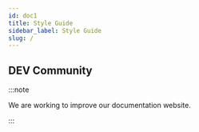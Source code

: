 ```yaml
---
id: doc1
title: Style Guide
sidebar_label: Style Guide
slug: /
---
```


## DEV Community

:::note

We are working to improve our documentation website.

:::
